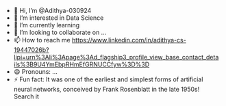 - 👋 Hi, I’m @Adithya-030924
- 👀 I’m interested in Data Science
- 🌱 I’m currently learning 
- 💞️ I’m looking to collaborate on ...
- 📫 How to reach me https://www.linkedin.com/in/adithya-cs-19447026b?lipi=urn%3Ali%3Apage%3Ad_flagship3_profile_view_base_contact_details%3B9U4YmEbpRHmEfGRNUCCfyw%3D%3D
- 😄 Pronouns: ...
- ⚡ Fun fact: It was one of the earliest and simplest forms of artificial neural networks, conceived by Frank Rosenblatt in the late 1950s! Search it

<!---
Adithya-030924/Adithya-030924 is a ✨ special ✨ repository because its `README.md` (this file) appears on your GitHub profile.
You can click the Preview link to take a look at your changes.
--->
